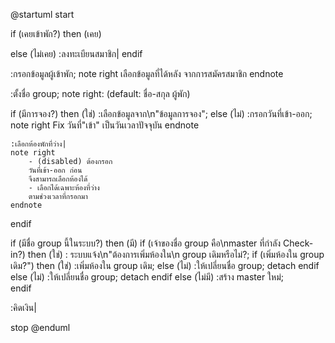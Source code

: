 @startuml
start

if (เคยเข้าพัก?) then (เคย)

else (ไม่เคย)
    :ลงทะเบียนสมาชิก|
endif

:กรอกข้อมูลผู้เข้าพัก;
note right 
    เลือกข้อมูลที่ได้หลัง
    จากการสมัครสมาชิก
endnote

:ตั้งชื่อ group;
note right: (default: ชื่อ-สกุล ผู้พัก)

if (มีการจอง?) then (ใช่)
    :เลือกข้อมูลจาก\n"ข้อมูลการจอง";
else (ไม่)
    :กรอกวันที่เข้า-ออก;
    note right
        Fix วันที่"เข้า"
        เป็นวันเวลาปัจจุบัน
    endnote

    :เลือกห้องพักที่ว่าง|
    note right
        - (disabled) ต้องกรอก
        วันที่เข้า-ออก ก่อน
        จึงสามารถเลือกห้องได้
        - เลือกได้เฉพาะห้องที่ว่าง
        ตามช่วงเวลาที่กรอกมา
    endnote

endif
  
if (มีชื่อ group นี้ในระบบ?) then (มี)
    if (เจ้าของชื่อ group คือ\nmaster ที่กำลัง Check-in?) then (ใช่)
        :         ระบบแจ้ง\n"ต้องการเพิ่มห้องใน\n group เดิมหรือไม่?;
        if (เพิ่มห้องใน group เดิม?") then (ใช่)
        :เพิ่มห้องใน group เดิม;
        else (ไม่)
            :ให้เปลี่ยนชื่อ group;
            detach
        endif
    else (ไม่)
        :ให้เปลี่ยนชื่อ group;
        detach
    endif
else (ไม่มี)
    :สร้าง master ใหม่;    
endif

:คิดเงิน|

stop
@enduml